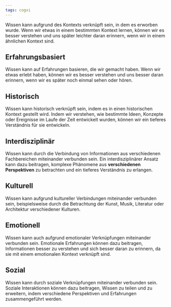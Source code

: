```yaml
---
tags: cogxi
---
```

Wissen kann aufgrund des Kontexts verknüpft sein, in dem es erworben wurde. Wenn wir etwas in einem bestimmten Kontext lernen, können wir es besser verstehen und uns später leichter daran erinnern, wenn wir in einem ähnlichen Kontext sind. 

## Erfahrungsbasiert
Wissen kann auf Erfahrungen basieren, die wir gemacht haben. Wenn wir etwas erlebt haben, können wir es besser verstehen und uns besser daran erinnern, wenn wir es später noch einmal sehen oder hören.

## Historisch
Wissen kann historisch verknüpft sein, indem es in einen historischen Kontext gestellt wird. Indem wir verstehen, wie bestimmte Ideen, Konzepte oder Ereignisse im Laufe der Zeit entwickelt wurden, können wir ein tieferes Verständnis für sie entwickeln.

## Interdisziplinär
Wissen kann durch die Verbindung von Informationen aus verschiedenen Fachbereichen miteinander verbunden sein. Ein interdisziplinärer Ansatz kann dazu beitragen, komplexe Phänomene aus **verschiedenen Perspektiven** zu betrachten und ein tieferes Verständnis zu erlangen.

## Kulturell
Wissen kann aufgrund kultureller Verbindungen miteinander verbunden sein, beispielsweise durch die Betrachtung der Kunst, Musik, Literatur oder Architektur verschiedener Kulturen.

## Emotionell
Wissen kann auch aufgrund emotionaler Verknüpfungen miteinander verbunden sein. Emotionale Erfahrungen können dazu beitragen, Informationen besser zu verstehen und sich besser daran zu erinnern, da sie mit einem emotionalen Kontext verknüpft sind.

## Sozial
Wissen kann durch soziale Verknüpfungen miteinander verbunden sein. Soziale Interaktionen können dazu beitragen, Wissen zu teilen und zu erweitern, indem verschiedene Perspektiven und Erfahrungen zusammengeführt werden.